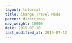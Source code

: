```yaml
---
layout: tutorial
title: Change Travel Mode
parent: directions
nav_weight: 10000
date: 2019-07-10
last_modified_at: 2019-07-12
---
```

